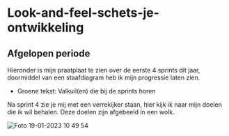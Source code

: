 # Look-and-feel-schets-je-ontwikkeling

## Afgelopen periode

Hieronder is mijn praatplaat te zien over de eerste 4 sprints dit jaar, doormiddel van een staafdiagram heb ik mijn progressie laten zien. 
 - Groene tekst: Valkuil(en) die bij de sprints horen

Na sprint 4 zie je mij met een verrekijker staan, hier kijk ik naar mijn doelen die ik wil behalen. Deze doelen zijn afgebeeld in een wolk. 


![Foto 19-01-2023 10 49 54](https://user-images.githubusercontent.com/112861069/213411785-dc7782f9-c5e9-46c6-88a6-314671050bd5.jpg)
